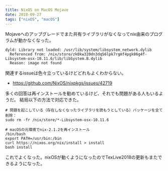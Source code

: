 ```yaml
---
title: NixOS on MacOS Mojave
date: 2018-09-27
tags: ["nixOS", "macOS"]
---
```


Mojaveへのアップグレードでまた共有ライブラリがなくなってnix由来のプログラムが動かなくなった。

```
dyld: Library not loaded: /usr/lib/system/libsystem_network.dylib
  Referenced from: /nix/store/zk0kw320dn3dq56lpk7rgmf4pgk06g4f-Libsystem-osx-10.11.6/lib/libSystem.B.dylib
  Reason: image not found
```

関連するissueは色々立っているけどどれもよくわからない。

- https://github.com/NixOS/nixpkgs/issues/42719

多くの回答は再インストールを勧めているけど、それでも問題がある人もいるようだ。
結局以下の方法で対応できた。

```
# 問題を起こしている（存在しなくなったライブラリを読もうとしている）パッケージを全て削除：
sudo rm -fr /nix/store/*-Libsystem-osx-10.11.6

# macOSの元環境でnix-2.1.2を再インストール
/bin/bash
export PATH=/usr/bin:/bin
curl https://nixos.org/nix/install > install
bash install
```

これでよくなった。nixOSが動くようになったのでTexLive2018の更新もまたできるようになった。
